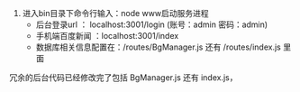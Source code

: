 1. 进入bin目录下命令行输入：node www启动服务进程 
	- 后台登录url ： localhost:3001/login  (账号：admin 密码：admin)
    - 手机端百度新闻 ：localhost:3001/index
    - 数据库相关信息配置在：/routes/BgManager.js  还有 /routes/index.js 里面

冗余的后台代码已经修改完了包括 BgManager.js 还有 index.js，
